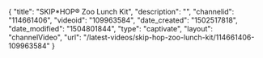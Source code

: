 {
    "title": "SKIP*HOP&reg; Zoo Lunch Kit",
    "description": "",
    "channelid": "114661406",
    "videoid": "109963584",
    "date_created": "1502517818",
    "date_modified": "1504801844",
    "type": "captivate",
    "layout": "channelVideo",
    "url": "\/latest-videos\/skip-hop-zoo-lunch-kit\/114661406-109963584"
}